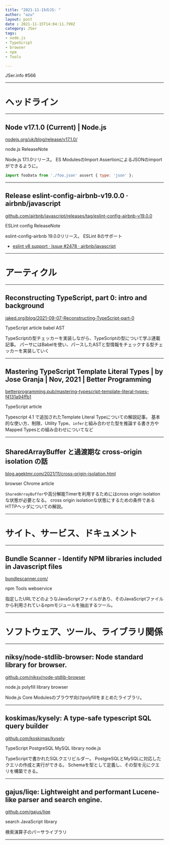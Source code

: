 ```yaml
---
title: "2021-11-15のJS: "
author: "azu"
layout: post
date : 2021-11-15T14:04:11.799Z
category: JSer
tags:
- node.js
- TypeScript
- browser
- npm
- Tools

---
```


JSer.info #566

----

<h1 class="site-genre">ヘッドライン</h1>

----

## Node v17.1.0 (Current) | Node.js
[nodejs.org/uk/blog/release/v17.1.0/](https://nodejs.org/uk/blog/release/v17.1.0/ "Node v17.1.0 (Current) | Node.js")
<p class="jser-tags jser-tag-icon"><span class="jser-tag">node.js</span> <span class="jser-tag">ReleaseNote</span></p>

Node.js 17.1.0リリース。
ES ModulesのImport AssertionによるJSONのimportができるように。

```js
import fooData from './foo.json' assert { type: 'json' };
```


----

## Release eslint-config-airbnb-v19.0.0 · airbnb/javascript
[github.com/airbnb/javascript/releases/tag/eslint-config-airbnb-v19.0.0](https://github.com/airbnb/javascript/releases/tag/eslint-config-airbnb-v19.0.0 "Release eslint-config-airbnb-v19.0.0 · airbnb/javascript")
<p class="jser-tags jser-tag-icon"><span class="jser-tag">ESLint</span> <span class="jser-tag">config</span> <span class="jser-tag">ReleaseNote</span></p>

eslint-config-airbnb 19.0.0リリース。
ESLint 8のサポート

- [eslint v8 support · Issue #2478 · airbnb/javascript](https://github.com/airbnb/javascript/issues/2478 "eslint v8 support · Issue #2478 · airbnb/javascript")

----
<h1 class="site-genre">アーティクル</h1>

----

## Reconstructing TypeScript, part 0: intro and background
[jaked.org/blog/2021-09-07-Reconstructing-TypeScript-part-0](https://jaked.org/blog/2021-09-07-Reconstructing-TypeScript-part-0 "Reconstructing TypeScript, part 0: intro and background")
<p class="jser-tags jser-tag-icon"><span class="jser-tag">TypeScript</span> <span class="jser-tag">article</span> <span class="jser-tag">babel</span> <span class="jser-tag">AST</span></p>

TypeScriptの型チェッカーを実装しながら、TypeScriptの型について学ぶ連載記事。
パーサにはBabelを使い、パースしたASTと型情報をチェックする型チェッカーを実装していく


----

## Mastering TypeScript Template Literal Types | by Jose Granja | Nov, 2021 | Better Programming
[betterprogramming.pub/mastering-typescript-template-literal-types-f4131a94ffb1](https://betterprogramming.pub/mastering-typescript-template-literal-types-f4131a94ffb1 "Mastering TypeScript Template Literal Types | by Jose Granja | Nov, 2021 | Better Programming")
<p class="jser-tags jser-tag-icon"><span class="jser-tag">TypeScript</span> <span class="jser-tag">article</span></p>

Typescript 4.1 で追加されたTemplate Literal Typeについての解説記事。
基本的な使い方、制限、Utility Type、`infer`と組み合わせた型を推論する書き方やMapped Typesとの組み合わせについてなど


----

## SharedArrayBuffer と過渡期な cross-origin isolation の話
[blog.agektmr.com/2021/11/cross-origin-isolation.html](https://blog.agektmr.com/2021/11/cross-origin-isolation.html "SharedArrayBuffer と過渡期な cross-origin isolation の話")
<p class="jser-tags jser-tag-icon"><span class="jser-tag">browser</span> <span class="jser-tag">Chrome</span> <span class="jser-tag">article</span></p>

`SharedArrayBuffer`や高分解能Timerを利用するためにはcross origin isolationな状態が必要となる。
cross origin isolationな状態にするための条件であるHTTPヘッダについての解説。


----
<h1 class="site-genre">サイト、サービス、ドキュメント</h1>

----

## Bundle Scanner - Identify NPM libraries included in Javascript files
[bundlescanner.com/](https://bundlescanner.com/ "Bundle Scanner - Identify NPM libraries included in Javascript files")
<p class="jser-tags jser-tag-icon"><span class="jser-tag">npm</span> <span class="jser-tag">Tools</span> <span class="jser-tag">webservice</span></p>

指定したURLでどのようなJavaScriptファイルがあり、そのJavaScriptファイルから利用されているnpmモジュールを抽出するツール。


----
<h1 class="site-genre">ソフトウェア、ツール、ライブラリ関係</h1>

----

## niksy/node-stdlib-browser: Node standard library for browser.
[github.com/niksy/node-stdlib-browser](https://github.com/niksy/node-stdlib-browser "niksy/node-stdlib-browser: Node standard library for browser.")
<p class="jser-tags jser-tag-icon"><span class="jser-tag">node.js</span> <span class="jser-tag">polyfill</span> <span class="jser-tag">library</span> <span class="jser-tag">browser</span></p>

Node.js Core Modulesのブラウザ向けpolyfillをまとめたライブラリ。


----

## koskimas/kysely: A type-safe typescript SQL query builder
[github.com/koskimas/kysely](https://github.com/koskimas/kysely "koskimas/kysely: A type-safe typescript SQL query builder")
<p class="jser-tags jser-tag-icon"><span class="jser-tag">TypeScript</span> <span class="jser-tag">PostgreSQL</span> <span class="jser-tag">MySQL</span> <span class="jser-tag">library</span> <span class="jser-tag">node.js</span></p>

TypeScriptで書かれたSQLクエリビルダー。
PostgreSQLとMySQLに対応したクエリの作成と実行ができる。
Schemaを型として定義し、その型を元にクエリを構築できる。


----

## gajus/liqe: Lightweight and performant Lucene-like parser and search engine.
[github.com/gajus/liqe](https://github.com/gajus/liqe "gajus/liqe: Lightweight and performant Lucene-like parser and search engine.")
<p class="jser-tags jser-tag-icon"><span class="jser-tag">search</span> <span class="jser-tag">JavaScript</span> <span class="jser-tag">library</span></p>

検索演算子のパーサライブラリ


----

